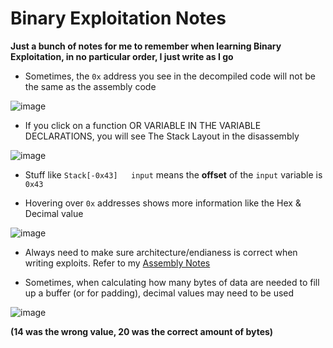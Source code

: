 # Binary Exploitation Notes

**Just a bunch of notes for me to remember when learning Binary Exploitation, in no particular order, I just write as I go**

- Sometimes, the ```0x``` address you see in the decompiled code will not be the same as the assembly code

![image](https://github.com/0xwyvn/0xwyvn.github.io/assets/114181159/f87cb7a5-0dc6-4940-b6d7-e9b4be90f00c)

- If you click on a function OR VARIABLE IN THE VARIABLE DECLARATIONS, you will see The Stack Layout in the disassembly

![image](https://github.com/0xwyvn/0xwyvn.github.io/assets/114181159/4b918cfe-bc21-4888-af81-984492765b8f)

- Stuff like ```Stack[-0x43]   input``` means the **offset** of the ```input``` variable is ```0x43```

- Hovering over ```0x``` addresses shows more information like the Hex & Decimal value

![image](https://github.com/0xwyvn/0xwyvn.github.io/assets/114181159/8d78e5df-e5a6-4f22-ad64-30b8149b5fb8)

- Always need to make sure architecture/endianess is correct when writing exploits. Refer to my [Assembly Notes](./assemblynotes.md)

- Sometimes, when calculating how many bytes of data are needed to fill up a buffer (or for padding), decimal values may need to be used

![image](https://github.com/0xwyvn/0xwyvn.github.io/assets/114181159/677256a5-d04b-43ef-9ea8-6326b2d42a5c)

**(14 was the wrong value, 20 was the correct amount of bytes)**
